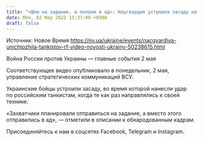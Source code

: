 ```yaml
---
title: "«Шли на задание, а попали в ад»: Нацгвардия устроила засаду на российских танкистов — видео"
date: Mon, 02 May 2022 13:37:00 +0300
draft: false
---
```

Источник: Новое Время https://nv.ua/ukraine/events/nacgvardiya-unichtozhila-tankistov-rf-video-novosti-ukrainy-50238615.html


Война России против Украины — главные события 2 мая

Соответствующее видео опубликовало в понедельник, 2 мая, управление стратегических коммуникаций ВСУ.

Украинские бойцы устроили засаду, во время которой нанесли удар по российским танкистам, когда те как раз направлялись к своей технике.

«Захватчики планировали отправиться на задание, а вместо этого отправились в ад», — отметили в описании к обнародованным кадрам.

Присоединяйтесь к нам в соцсетях Facebook, Telegram и Instagram.
